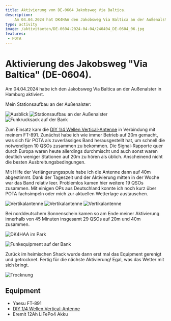 ```yaml
---
title: Aktivierung von DE-0604 Jakobsweg Via Baltica.
description: 
    Am 04.04.2024 hat DK4HAA den Jakobsweg Via Baltica an der Außenalster in Hamburg aktiviert. Es gibt kein schlechtes Wetter... nur schlechte Kleidung!
type: activity
image: /aktivitaeten/DE-0604-2024-04-04/240404_DE-0604_06.jpg
features:
 - POTA
---
```

# Aktivierung des Jakobsweg "Via Baltica" (DE-0604).
Am 04.04.2024 habe ich den Jakobsweg Via Baltica an der Außenalster in Hamburg aktiviert. 

Mein Stationsaufbau an der Außenalster:

![Ausblick](/aktivitaeten/DE-0604-2024-04-04/240404_DE-0604_08.jpg)
![Stationsaufbau an der Außenalster](/aktivitaeten/DE-0604-2024-04-04/240404_DE-0604_06.jpg)
![Funkrucksack auf der Bank](/aktivitaeten/DE-0604-2024-04-04/240404_DE-0604_07.jpg)

Zum Einsatz kam die [DIY 1/4 Wellen Vertical-Antenne](/diy/teleskop-viertelwellen-vertical.html) in Verbindung mit meinem FT-891. Zunächst habe ich wie immer Betrieb auf 20m gemacht, was sich für POTA als zuverlässiges Band herausgestellt hat, um schnell die notwendigen 10 QSOs zusammen zu bekommen. Die Signal-Rapporte quer durch Europa waren heute allerdings durchmischt und auch sonst waren deutlich weniger Stationen auf 20m zu hören als üblich. Anscheinend nicht die besten Ausbreitungsbedingungen.

Mit Hilfe der Verlängerungsspule habe ich die Antenne dann auf 40m abgestimmt. Dank der Tageszeit und der Aktivierung mitten in der Woche war das Band relativ leer. Problemlos kamen hier weitere 19 QSOs zusammen. Mit einigen OPs aus Deutschland konnte ich noch kurz über POTA fachsimpeln oder mich zur aktuellen Wetterlage austauschen. 

![Vertikalantenne](/aktivitaeten/DE-0604-2024-04-04/240404_DE-0604_02.jpg)
![Vertikalantenne](/aktivitaeten/DE-0604-2024-04-04/240404_DE-0604_03.jpg)
![Vertikalantenne](/aktivitaeten/DE-0604-2024-04-04/240404_DE-0604_04.jpg)


Bei norddeutschem Sonnenschein kamen so am Ende meiner Aktivierung innerhalb von 45 Minuten insgesamt 29 QSOs auf 20m und 40m zusammen.

![DK4HAA im Park](/aktivitaeten/DE-0604-2024-04-04/240404_DE-0604_05.jpg)

![Funkequipment auf der Bank](/aktivitaeten/DE-0604-2024-04-04/240404_DE-0604_01.jpg)

Zurück im heimischen Shack wurde dann erst mal das Equipment gerenigt und getrocknet. Fertig für die nächste Aktivierung! Egal, was das Wetter mit sich bringt.

![Trocknung](/aktivitaeten/DE-0604-2024-04-04/240404_DE-0604_09.jpg)


## Equipment
- Yaesu FT-891
- [DIY 1/4 Wellen Vertical-Antenne](/diy/teleskop-viertelwellen-vertical.html)
- Eremit 12Ah LiFePo4 Akku

